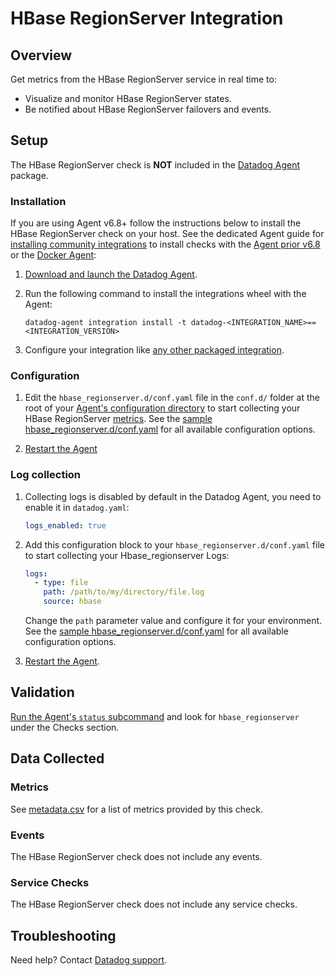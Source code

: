 # HBase RegionServer Integration

## Overview

Get metrics from the HBase RegionServer service in real time to:

- Visualize and monitor HBase RegionServer states.
- Be notified about HBase RegionServer failovers and events.

## Setup

The HBase RegionServer check is **NOT** included in the [Datadog Agent][1] package.

### Installation

If you are using Agent v6.8+ follow the instructions below to install the HBase RegionServer check on your host. See the dedicated Agent guide for [installing community integrations][2] to install checks with the [Agent prior v6.8][3] or the [Docker Agent][4]:

1. [Download and launch the Datadog Agent][1].
2. Run the following command to install the integrations wheel with the Agent:

   ```shell
   datadog-agent integration install -t datadog-<INTEGRATION_NAME>==<INTEGRATION_VERSION>
   ```

3. Configure your integration like [any other packaged integration][5].

### Configuration

1. Edit the `hbase_regionserver.d/conf.yaml` file in the `conf.d/` folder at the root of your [Agent's configuration directory][6] to start collecting your HBase RegionServer [metrics](#metrics). See the [sample hbase_regionserver.d/conf.yaml][7] for all available configuration options.

2. [Restart the Agent][8]

### Log collection

1. Collecting logs is disabled by default in the Datadog Agent, you need to enable it in `datadog.yaml`:

   ```yaml
   logs_enabled: true
   ```

2. Add this configuration block to your `hbase_regionserver.d/conf.yaml` file to start collecting your Hbase_regionserver Logs:

   ```yaml
   logs:
     - type: file
       path: /path/to/my/directory/file.log
       source: hbase
   ```

   Change the `path` parameter value and configure it for your environment.
   See the [sample hbase_regionserver.d/conf.yaml][7] for all available configuration options.

3. [Restart the Agent][8].

## Validation

[Run the Agent's `status` subcommand][9] and look for `hbase_regionserver` under the Checks section.

## Data Collected

### Metrics

See [metadata.csv][10] for a list of metrics provided by this check.

### Events

The HBase RegionServer check does not include any events.

### Service Checks

The HBase RegionServer check does not include any service checks.

## Troubleshooting

Need help? Contact [Datadog support][11].

[1]: https://app.datadoghq.com/account/settings#agent
[2]: https://docs.datadoghq.com/agent/guide/community-integrations-installation-with-docker-agent/
[3]: https://docs.datadoghq.com/agent/guide/community-integrations-installation-with-docker-agent/?tab=agentpriorto68
[4]: https://docs.datadoghq.com/agent/guide/community-integrations-installation-with-docker-agent/?tab=docker
[5]: https://docs.datadoghq.com/getting_started/integrations/
[6]: https://docs.datadoghq.com/agent/guide/agent-configuration-files/#agent-configuration-directory
[7]: https://github.com/DataDog/integrations-extras/blob/master/hbase_regionserver/datadog_checks/hbase_regionserver/data/conf.yaml.example
[8]: https://docs.datadoghq.com/agent/guide/agent-commands/#start-stop-and-restart-the-agent
[9]: https://docs.datadoghq.com/agent/guide/agent-commands/#service-status
[10]: https://github.com/DataDog/integrations-extras/blob/master/hbase_regionserver/metadata.csv
[11]: http://docs.datadoghq.com/help
